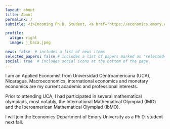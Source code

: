 ```yaml
---
layout: about
title: About
permalink: /
subtitle: <i>Incoming Ph.D. Student, <a href="https://economics.emory.edu/">Department of Economics, Emory University</a>.</i>

profile:
  align: right
  image: j_baca.jpeg

news: false  # includes a list of news items
selected_papers: false # includes a list of papers marked as "selected={true}"
social: true  # includes social icons at the bottom of the page
---
```


I am an Applied Economist from Universidad Centroamericana (UCA), Nicaragua. Macroeconomics, international economics and monetary economics are my current academic and professional interests.

Prior to attending UCA, I had participated in several mathematical olympiads, most notably, the International Mathematical Olympiad (IMO) and the Iberoamerican Mathematical Olympiad (IbMO).

I will join the Economics Department of Emory University as a Ph.D. student next fall.
